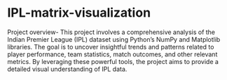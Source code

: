 # IPL-matrix-visualization

Project overview-
This project involves a comprehensive analysis of the Indian Premier League (IPL) dataset using Python’s NumPy and Matplotlib libraries. The goal is to uncover insightful trends and patterns related to player performance, team statistics, match outcomes, and other relevant metrics. By leveraging these powerful tools, the project aims to provide a detailed visual understanding of IPL data.

